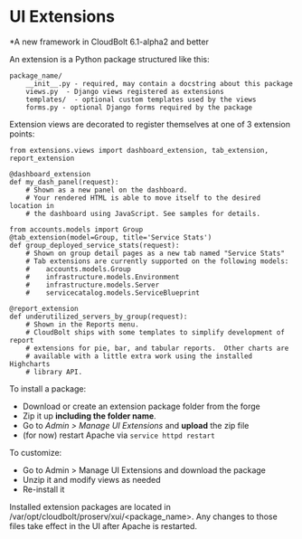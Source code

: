 # UI Extensions
*A new framework in CloudBolt 6.1-alpha2 and better

An extension is a Python package structured like this:

    package_name/
        __init__.py - required, may contain a docstring about this package
        views.py  - Django views registered as extensions
        templates/  - optional custom templates used by the views
        forms.py - optional Django forms required by the package

Extension views are decorated to register themselves at one of 3 extension points:

    from extensions.views import dashboard_extension, tab_extension, report_extension

    @dashboard_extension
    def my_dash_panel(request):
        # Shown as a new panel on the dashboard.
        # Your rendered HTML is able to move itself to the desired location in
        # the dashboard using JavaScript. See samples for details.

    from accounts.models import Group
    @tab_extension(model=Group, title='Service Stats')
    def group_deployed_service_stats(request):
        # Shown on group detail pages as a new tab named "Service Stats"
        # Tab extensions are currently supported on the following models:
        #    accounts.models.Group
        #    infrastructure.models.Environment
        #    infrastructure.models.Server
        #    servicecatalog.models.ServiceBlueprint

    @report_extension
    def underutilized_servers_by_group(request):
        # Shown in the Reports menu.
        # CloudBolt ships with some templates to simplify development of report
        # extensions for pie, bar, and tabular reports.  Other charts are
        # available with a little extra work using the installed Highcharts
        # library API.


To install a package:
  * Download or create an extension package folder from the forge
  * Zip it up **including the folder name**.
  * Go to *Admin > Manage UI Extensions* and **upload** the zip file
  * (for now) restart Apache via `service httpd restart`

To customize:
  * Go to Admin > Manage UI Extensions and download the package
  * Unzip it and modify views as needed
  * Re-install it

Installed extension packages are located in /var/opt/cloudbolt/proserv/xui/<package_name>.  Any changes to those files take effect in the UI after Apache is restarted.
